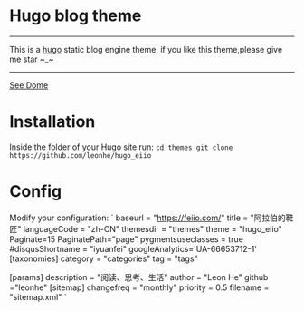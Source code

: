 # Hugo blog theme
-----------

This is a [hugo](https://gohugo.io/) static blog engine theme, if you like this theme,please give me star  ~_~

------------
[See Dome](https://feiio.com)
# Installation
Inside the folder of your Hugo site run:
`
cd themes
git clone https://github.com/leonhe/hugo_eiio
`
# Config
Modify your configuration:
`
baseurl = "https://feiio.com/"
title = "阿拉伯的鞋匠"
languageCode = "zh-CN"
themesdir = "themes"
theme = "hugo_eiio"
Paginate=15
PaginatePath="page"
pygmentsuseclasses = true
#disqusShortname = "iyuanfei"
googleAnalytics='UA-66653712-1'
[taxonomies]
  category = "categories"
  tag = "tags"

[params]
  description = "阅读、思考、生活"
  author = "Leon He"
  github ="leonhe"
[sitemap]
  changefreq = "monthly"
  priority = 0.5
  filename = "sitemap.xml"
`
